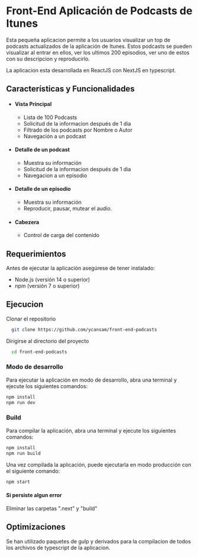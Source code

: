 
#  Front-End Aplicación de Podcasts de Itunes

Esta pequeña aplicacion permite a los usuarios visualizar un top de podcasts actualizados de la aplicación de Itunes. Estos podcasts se pueden visualizar al entrar en ellos, ver los ultimos 200 episodios, ver uno de estos con su descripcion y reproducirlo.

La aplicacion esta desarrollada en ReactJS con NextJS en typescript.


## Características y Funcionalidades

- #### Vista Principal
    -  Lista de 100 Podcasts
    -  Solicitud de la informacion después de 1 dia
    -  Filtrado de los podcasts por Nombre o Autor 
    -  Navegación a un podcast
- #### Detalle de un podcast   
    -  Muestra su información
    -  Solicitud de la informacion después de 1 dia
    -  Navegacion a un episodio
- #### Detalle de un episodio
    -  Muestra su información
    -  Reproducir, pausar, mutear el audio.
- #### Cabezera
    -  Control de carga del contenido



## Requerimientos
Antes de ejecutar la aplicación asegúrese de tener instalado:

- Node.js (versión 14 o superior)
- npm (versión 7 o superior)
## Ejecucion
Clonar el repositorio

```bash
  git clone https://github.com/ycansam/front-end-podcasts
```
Dirigirse al directorio del proyecto
```bash
  cd front-end-podcasts
```
### Modo de desarrollo
Para ejecutar la aplicación en modo de desarrollo, abra una terminal y ejecute los siguientes comandos:
```bash
npm install
npm run dev
```

### Build
Para compilar la aplicación, abra una terminal y ejecute los siguientes comandos:
```bash
npm install
npm run build
```

Una vez compilada la aplicación, puede ejecutarla en modo producción con el siguiente comando:
```bash
npm start
```
#### Si persiste algun error
Eliminar las carpetas ".next" y "build"



## Optimizaciones

Se han utilizado paquetes de gulp y derivados para la compilacion de todos los archivos de typescript de la aplicacion. 
